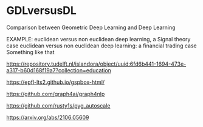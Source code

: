 # GDLversusDL

Comparison between Geometric Deep Learning and Deep Learning 

EXAMPLE: euclidean versus non euclidean deep learning, a Signal theory case
euclidean versus non euclidean deep learning: a financial trading case
Something like that


https://repository.tudelft.nl/islandora/object/uuid:6fd6b441-1694-473e-a317-b60d168f19a7?collection=education

https://epfl-lts2.github.io/gspbox-html/


https://github.com/graph4ai/graph4nlp


https://github.com/rusty1s/pyg_autoscale

https://arxiv.org/abs/2106.05609
